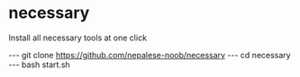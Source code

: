 # necessary
Install all necessary tools at one click

--- git clone https://github.com/nepalese-noob/necessary
--- cd necessary
--- bash start.sh

